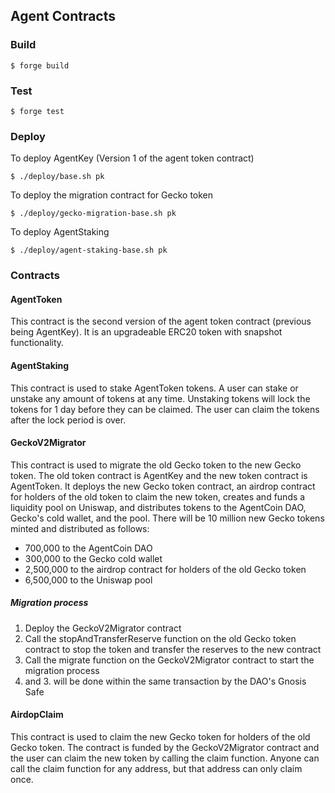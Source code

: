 ## Agent Contracts

### Build

```shell
$ forge build
```

### Test

```shell
$ forge test
```

### Deploy

To deploy AgentKey (Version 1 of the agent token contract)
```shell
$ ./deploy/base.sh pk 
```

To deploy the migration contract for Gecko token
```shell
$ ./deploy/gecko-migration-base.sh pk
```

To deploy AgentStaking
```shell
$ ./deploy/agent-staking-base.sh pk
```

### Contracts
#### AgentToken
This contract is the second version of the agent token contract (previous being AgentKey). It is an upgradeable ERC20 token with snapshot functionality.

#### AgentStaking
This contract is used to stake AgentToken tokens. A user can stake or unstake any amount of tokens at any time.
Unstaking tokens will lock the tokens for 1 day before they can be claimed. The user can claim the tokens after the lock period is over.

#### GeckoV2Migrator
This contract is used to migrate the old Gecko token to the new Gecko token. 
The old token contract is AgentKey and the new token contract is AgentToken.
It deploys the new Gecko token contract, an airdrop contract for holders of the old token to claim the new token, creates and funds a liquidity pool on Uniswap, and distributes tokens to the AgentCoin DAO, Gecko's cold wallet, and the pool.
There will be 10 million new Gecko tokens minted and distributed as follows:
- 700,000 to the AgentCoin DAO
- 300,000 to the Gecko cold wallet
- 2,500,000 to the airdrop contract for holders of the old Gecko token
- 6,500,000 to the Uniswap pool

##### Migration process
1. Deploy the GeckoV2Migrator contract
2. Call the stopAndTransferReserve function on the old Gecko token contract to stop the token and transfer the reserves to the new contract
3. Call the migrate function on the GeckoV2Migrator contract to start the migration process
2. and 3. will be done within the same transaction by the DAO's Gnosis Safe

#### AirdopClaim
This contract is used to claim the new Gecko token for holders of the old Gecko token. The contract is funded by the GeckoV2Migrator contract and the user can claim the new token by calling the claim function.
Anyone can call the claim function for any address, but that address can only claim once.
